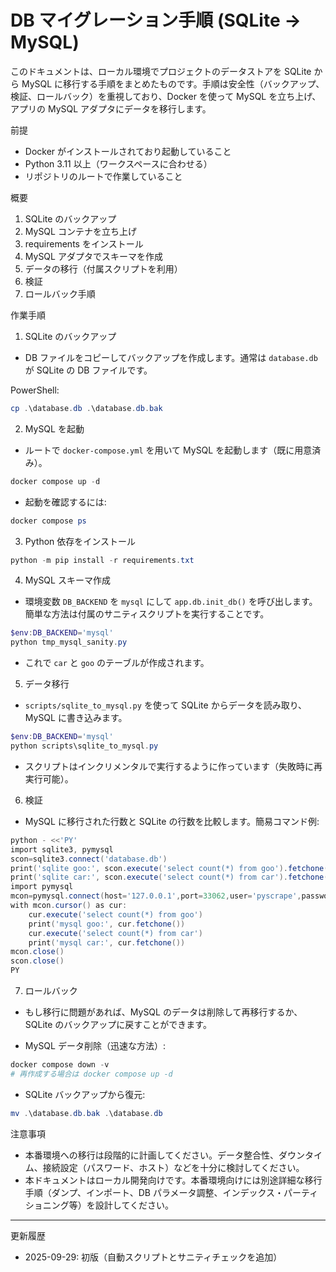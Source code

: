 # DB マイグレーション手順 (SQLite -> MySQL)

このドキュメントは、ローカル環境でプロジェクトのデータストアを SQLite から MySQL に移行する手順をまとめたものです。手順は安全性（バックアップ、検証、ロールバック）を重視しており、Docker を使って MySQL を立ち上げ、アプリの MySQL アダプタにデータを移行します。

前提
- Docker がインストールされており起動していること
- Python 3.11 以上（ワークスペースに合わせる）
- リポジトリのルートで作業していること

概要
1. SQLite のバックアップ
2. MySQL コンテナを立ち上げ
3. requirements をインストール
4. MySQL アダプタでスキーマを作成
5. データの移行（付属スクリプトを利用）
6. 検証
7. ロールバック手順

作業手順

1) SQLite のバックアップ

- DB ファイルをコピーしてバックアップを作成します。通常は `database.db` が SQLite の DB ファイルです。

PowerShell:

```powershell
cp .\database.db .\database.db.bak
```

2) MySQL を起動

- ルートで `docker-compose.yml` を用いて MySQL を起動します（既に用意済み）。

```powershell
docker compose up -d
```

- 起動を確認するには:

```powershell
docker compose ps
```

3) Python 依存をインストール

```powershell
python -m pip install -r requirements.txt
```

4) MySQL スキーマ作成

- 環境変数 `DB_BACKEND` を `mysql` にして `app.db.init_db()` を呼び出します。簡単な方法は付属のサニティスクリプトを実行することです。

```powershell
$env:DB_BACKEND='mysql'
python tmp_mysql_sanity.py
```

- これで `car` と `goo` のテーブルが作成されます。

5) データ移行

- `scripts/sqlite_to_mysql.py` を使って SQLite からデータを読み取り、MySQL に書き込みます。

```powershell
$env:DB_BACKEND='mysql'
python scripts\sqlite_to_mysql.py
```

- スクリプトはインクリメンタルで実行するように作っています（失敗時に再実行可能）。

6) 検証

- MySQL に移行された行数と SQLite の行数を比較します。簡易コマンド例:

```powershell
python - <<'PY'
import sqlite3, pymysql
scon=sqlite3.connect('database.db')
print('sqlite goo:', scon.execute('select count(*) from goo').fetchone())
print('sqlite car:', scon.execute('select count(*) from car').fetchone())
import pymysql
mcon=pymysql.connect(host='127.0.0.1',port=33062,user='pyscrape',password='pyscrape_pwd',database='pyscrape')
with mcon.cursor() as cur:
    cur.execute('select count(*) from goo')
    print('mysql goo:', cur.fetchone())
    cur.execute('select count(*) from car')
    print('mysql car:', cur.fetchone())
mcon.close()
scon.close()
PY
```

7) ロールバック

- もし移行に問題があれば、MySQL のデータは削除して再移行するか、SQLite のバックアップに戻すことができます。

- MySQL データ削除（迅速な方法）:

```powershell
docker compose down -v
# 再作成する場合は docker compose up -d
```

- SQLite バックアップから復元:

```powershell
mv .\database.db.bak .\database.db
```

注意事項
- 本番環境への移行は段階的に計画してください。データ整合性、ダウンタイム、接続設定（パスワード、ホスト）などを十分に検討してください。
- 本ドキュメントはローカル開発向けです。本番環境向けには別途詳細な移行手順（ダンプ、インポート、DB パラメータ調整、インデックス・パーティショニング等）を設計してください。

---
更新履歴
- 2025-09-29: 初版（自動スクリプトとサニティチェックを追加）

